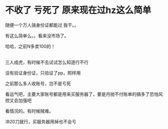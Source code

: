 # 不收了 亏死了 原来现在过hz这么简单


随便一个万人骑身份证都能过 我干。。

有这么简单么。。看来没市场了。

哈哈，之前N多卖100的！<br />
<br />
<img src="static/image/smiley/default/lol.gif" smilieid="12" border="0" alt="" /><img src="static/image/smiley/default/lol.gif" smilieid="12" border="0" alt="" /><img src="static/image/smiley/default/lol.gif" smilieid="12" border="0" alt="" />

三人成虎，有时候不去试试怎么知道行不行<img src="static/image/smiley/yct/003.gif" smilieid="50" border="0" alt="" />

没有验证身份证，只验证了pp，照样用

之前那么多人收账号，岂不是亏死

看运气吧，主要大家账号都是用来买服务器了，要是月抛不付账单的搞多了恐怕风控又会加强吧<img src="static/image/smiley/yct/022.gif" smilieid="42" border="0" alt="" />

看情况的。有时候贼难。

冲20刀就行，买服务器用掉也不会亏
